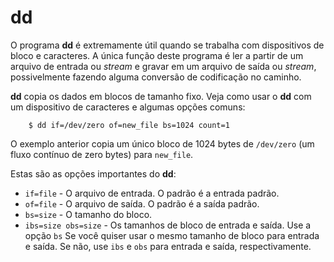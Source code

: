 # dd

O programa **dd**  é extremamente útil quando se trabalha com dispositivos de bloco e
caracteres. A única função deste programa é ler a partir de um arquivo de
entrada ou *stream* e gravar em um arquivo de saída ou *stream*, possivelmente fazendo
alguma conversão de codificação no caminho.

**dd** copia os dados em blocos de tamanho fixo. Veja como usar o **dd** com um
dispositivo de caracteres e algumas opções comuns:

```
	$ dd if=/dev/zero of=new_file bs=1024 count=1
```

O exemplo anterior copia um único bloco de 1024 bytes de `/dev/zero`
(um fluxo contínuo de zero bytes) para `new_file`.

Estas são as opções importantes do **dd**:

+ `if=file` - O arquivo de entrada. O padrão é a entrada padrão.
+ `of=file` - O arquivo de saída. O padrão é a saída padrão.
+ `bs=size` - O tamanho do bloco.
+ `ibs=size obs=size` - Os tamanhos de bloco de entrada e saída.
Use a opção `bs` Se você quiser usar o mesmo tamanho de bloco para entrada e saída.
Se não, use `ibs` e `obs` para entrada e saída, respectivamente.
